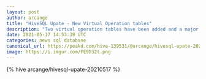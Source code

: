 ```yaml
---
layout: post
author: arcange
title: "HiveSQL Upate - New Virtual Operation tables"
description: "Two virtual operation tables have been added and a major change has been made to TxCustoms table. Check it out!"
date: 2021-05-17 14:53:39 UTC
categories: news sql database
canonical_url: https://peakd.com/hive-139531/@arcange/hivesql-upate-20210517
image: https://i.imgur.com/FE9D32t.png
---
```

{% hive arcange/hivesql-upate-20210517 %}
